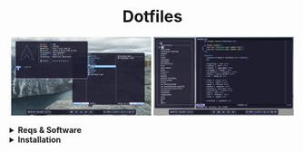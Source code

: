 <h1 align="center">Dotfiles</h1>

<p align="middle">
  <img src="assets/1.png" width="49%"/>
  <img src="assets/2.png" width="49%"/>
</p>

<details>
  <summary><b>Reqs & Software</b></summary>
  <br>

  |              |            |    |    |
  | ------------ | ---------- | -- | -- |
  | Distro       | Arch       |    |    |
  | WM           | Hyprland   |    |    |
  | Bar          | Waybar     |    |    |
  | Launcher     | Fuzzel     |    |    |
  | Wallpaper D. | Sww        |    |    |
  | Clipboard M. | Cliphist   |    |    |
  | Sceenshoting | Grimblast  |    |    |
  | DM           | Ly         |    |    |
  
  |              |            |
  | ------------ | ---------- |
  | Term         | Foot       |
  | Shell        | Fish       |
  | Prompt       | Starship   |
  | File M.      | Yazi       |
  | Editor       | Helix      |
  | System Mon.  | Bottom     |
  | Fetch        | Fastfetch  |
  | Pager        | Less       |
  | Other        | eza, fzf   |

  |              |            |
  | ------------ | ---------- |
  | GTK Theme    | Catppuccin |
  | Cursor Theme | Bibata     |
  | Font         | FiraCode   |
  | Wallpapers   | Archlinux  |

</details>

<details>
  <summary><b>Installation</b></summary>
  <br>

  Installing software
  ```sh
  sudo pacman -Suy
  
  sudo pacman -S hyprland waybar fuzzel swww cliphist ly \
  foot fish starship yazi helix fastfetch less eza fzf \
  ttf-firacode-nerd archlinux-wallpaper
  
  yay -S grimblast-git bottom-git \
  catppuccin-gtk-theme-mocha bibata-cursor-theme
  ```
  Copying config files
  ```sh
  git clone https://github.com/floaaat/dotfiles.git ~/floaaat-dotfiles/
  cp ~/floaaat-dotfiles/.config/* ~/.config/
  ```
  Changing shell to fish
  ```sh
  sudo chsh -s /usr/bin/fish
  ```
  Enabling ly.service
  ```sh
  sudo systemctl enable ly.service
  ```
</details>
